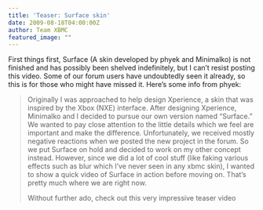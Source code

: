 ```yaml
---
title: 'Teaser: Surface skin'
date: 2009-08-18T04:00:00Z
author: Team XBMC
featured_image: ""
---
```

First things first, Surface (A skin developed by phyek and Minimalko) is not finished and has possibly been shelved indefinitely, but I can’t resist posting this video. Some of our forum users have undoubtedly seen it already, so this is for those who might have missed it. Here’s some info from phyek:

 
> Originally I was approached to help design Xperience, a skin that was inspired by the Xbox (NXE) interface. After designing Xperience, Minimalko and I decided to pursue our own version named “Surface.” We wanted to pay close attention to the little details which we feel are important and make the difference. Unfortunately, we received mostly negative reactions when we posted the new project in the forum. So we put Surface on hold and decided to work on my other concept instead. However, since we did a lot of cool stuff (like faking various effects such as blur which I’ve never seen in any xbmc skin), I wanted to show a quick video of Surface in action before moving on. That’s pretty much where we are right now.
> 
>   Without further ado, check out this very impressive teaser video

  

 